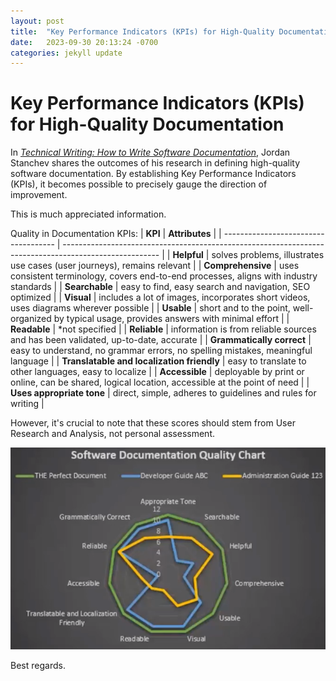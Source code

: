 ```yaml
---
layout: post
title:  "Key Performance Indicators (KPIs) for High-Quality Documentation"
date:   2023-09-30 20:13:24 -0700
categories: jekyll update
---
```

# Key Performance Indicators (KPIs) for High-Quality Documentation

In [*Technical Writing: How to Write Software Documentation*](https://www.udemy.com/course/start-your-career-as-user-assistance-developer/), Jordan Stanchev shares the outcomes of his research in defining high-quality software documentation. By establishing Key Performance Indicators (KPIs), it becomes possible to precisely gauge the direction of improvement.

This is much appreciated information.

Quality in Documentation KPIs:
| **KPI**                              | **Attributes**                                                                                         |
| ------------------------------------ | ------------------------------------------------------------------------------------------------------ |
| **Helpful**                          | solves problems, illustrates use cases (user journeys), remains relevant                               |
| **Comprehensive**                    | uses consistent terminology, covers end-to-end processes, aligns with industry standards               |
| **Searchable**                       | easy to find, easy search and navigation, SEO optimized                                                |
| **Visual**                           | includes a lot of images, incorporates short videos, uses diagrams wherever possible                   |
| **Usable**                           | short and to the point, well-organized by typical usage, provides answers with minimal effort          |
| **Readable**                         | *not specified                                                                                         | 
| **Reliable**                         | information is from reliable sources and has been validated, up-to-date, accurate                      |
| **Grammatically correct**            | easy to understand, no grammar errors, no spelling mistakes, meaningful language                       |
| **Translatable and localization friendly** | easy to translate to other languages, easy to localize                                           |
| **Accessible**                       | deployable by print or online, can be shared, logical location, accessible at the point of need              |
| **Uses appropriate tone**            | direct, simple, adheres to guidelines and rules for writing                                           |

However, it's crucial to note that these scores should stem from User Research and Analysis, not personal assessment.

![Software Documentation Quality Chart](/documentationkpis.png)

Best regards.
